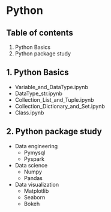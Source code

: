 # Python

## Table of contents
1. Python Basics
2. Python package study

## 1. Python Basics
* Variable_and_DataType.ipynb
* DataType_str.ipynb
* Collection_List_and_Tuple.ipynb
* Collection_Dictionary_and_Set.ipynb
* Class.ipynb

## 2. Python package study
* Data engineering
  * Pymysql
  * Pyspark
* Data science
  * Numpy
  * Pandas
* Data visualization
  * Matplotlib
  * Seaborn
  * Bokeh
